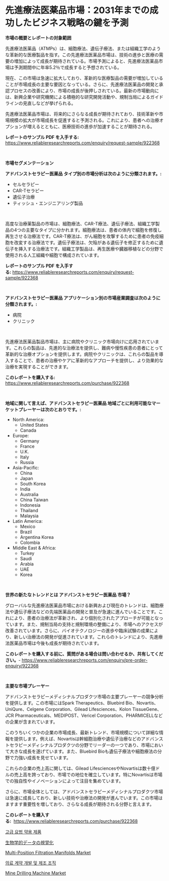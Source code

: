 <p><h1>先進療法医薬品市場：2031年までの成功したビジネス戦略の鍵を予測</h1></p><p><strong>市場の概要とレポートの対象範囲</strong></p>
<p><p>先進療法医薬品（ATMPs）は、細胞療法、遺伝子療法、または組織工学のような革新的な医療製品を指す。この先進療法医薬品市場は、技術の進歩と医療の需要の増加によって成長が期待されている。市場予測によると、先進療法医薬品市場は予測期間中に年率5.2％で成長すると予想されている。</p><p>現在、この市場は急速に拡大しており、革新的な医療製品の需要が増加していることが市場成長の主要な要因となっている。さらに、先進療法医薬品の開発と承認プロセスの改善により、市場の成長が後押しされている。最新の市場動向には、新興企業や研究機関による積極的な研究開発活動や、規制当局によるガイドラインの見直しなどが挙げられる。</p><p>先進療法医薬品市場は、将来的にさらなる成長が期待されており、技術革新や市場規模の拡大が市場成長を促進すると予測される。これにより、患者への治療オプションが増えるとともに、医療技術の進歩が加速することが期待される。</p></p>
<p><strong>レポートのサンプル PDF を入手する:</strong> <a href="https://www.reliableresearchreports.com/enquiry/request-sample/922368">https://www.reliableresearchreports.com/enquiry/request-sample/922368</a></p>
<p>&nbsp;</p>
<p><strong>市場セグメンテーション</strong></p>
<p><strong>アドバンストセラピー医薬品 タイプ別の市場分析は次のように分類されます。:</strong></p>
<p><ul><li>セルセラピー</li><li>CAR-Tセラピー</li><li>遺伝子治療</li><li>ティッシュ・エンジニアリング製品</li></ul></p>
<p>&nbsp;</p>
<p><p>高度な治療薬製品の市場は、細胞療法、CAR-T療法、遺伝子療法、組織工学製品の4つの主要なタイプに分かれます。細胞療法は、患者の体内で細胞を修復し再生させる治療法です。CAR-T療法は、がん細胞を攻撃するために患者の免疫細胞を改変する治療法です。遺伝子療法は、欠陥がある遺伝子を修正するために遺伝子を挿入する治療法です。組織工学製品は、再生医療や臓器移植などの分野で使用される人工組織や細胞で構成されています。</p></p>
<p><strong>レポートのサンプル PDF を入手する:</strong>&nbsp;<a href="https://www.reliableresearchreports.com/enquiry/request-sample/922368">https://www.reliableresearchreports.com/enquiry/request-sample/922368</a></p>
<p>&nbsp;</p>
<p><strong> アドバンストセラピー医薬品 アプリケーション別の市場産業調査は次のように分類されます。:</strong></p>
<p><ul><li>病院</li><li>クリニック</li></ul></p>
<p>&nbsp;</p>
<p><p>先進療法医薬品製品市場は、主に病院やクリニック市場向けに応用されています。これらの製品は、先進的な治療法を提供し、難病や慢性疾患の患者にとって革新的な治療オプションを提供します。病院やクリニックは、これらの製品を導入することで、患者の治療やケアに革新的なアプローチを提供し、より効果的な治療を実現することができます。</p></p>
<p><strong>このレポートを購入する:</strong>&nbsp; <a href="https://www.reliableresearchreports.com/purchase/922368">https://www.reliableresearchreports.com/purchase/922368</a></p>
<p>&nbsp;</p>
<p><strong>地域に関して言えば、アドバンストセラピー医薬品 地域ごとに利用可能なマーケットプレーヤーは次のとおりです。:</strong></p>
<p><ul>
    <li>
        North America:
        <ul>
            <li>United States</li>
            <li>Canada</li>
        </ul>
    </li>
    <li>
        Europe:
        <ul>
            <li>Germany</li>
            <li>France</li>
            <li>U.K.</li>
            <li>Italy</li>
            <li>Russia</li>
        </ul>
    </li>
    <li>
        Asia-Pacific:
        <ul>
            <li>China</li>
            <li>Japan</li>
            <li>South Korea</li>
            <li>India</li>
            <li>Australia</li>
            <li>China Taiwan</li>
            <li>Indonesia</li>
            <li>Thailand</li>
            <li>Malaysia</li>
        </ul>
    </li>
    <li>
        Latin America:
        <ul>
            <li>Mexico</li>
            <li>Brazil</li>
            <li>Argentina Korea</li>
            <li>Colombia</li>
        </ul>
    </li>
    <li>
        Middle East & Africa:
        <ul>
            <li>Turkey</li>
            <li>Saudi</li>
            <li>Arabia</li>
            <li>UAE</li>
            <li>Korea</li>
        </ul>
    </li>
    </ul></p>
<p>&nbsp;</p>
<p><strong>世界の新たなトレンドとは アドバンストセラピー医薬品 市場？</strong></p>
<p><p>グローバルな先進療法医薬品市場における新興および現在のトレンドは、細胞療法や遺伝子療法などの先端医薬品の開発と普及が急速に進んでいることです。これにより、患者の治療法が革新され、より個別化されたアプローチが可能となっています。また、規制当局の支持と規制環境の整備により、市場へのアクセスが改善されています。さらに、バイオテクノロジーの進歩や臨床試験の成果により、新しい治療法の開発が促進されています。これらのトレンドにより、先進療法医薬品市場は今後も成長が期待されています。</p></p>
<p><strong>このレポートを購入する前に、質問がある場合は問い合わせるか、共有してください。</strong>- <a href="https://www.reliableresearchreports.com/enquiry/pre-order-enquiry/922368">https://www.reliableresearchreports.com/enquiry/pre-order-enquiry/922368</a></p>
<p>&nbsp;</p>
<p><strong>主要な市場プレーヤー</strong></p>
<p><p>アドバンストセラピーメディシナルプロダクツ市場の主要プレーヤーの競争分析を提供します。この市場にはSpark Therapeutics、Bluebird Bio、Novartis、UniQure、Celgene Corporation、Gilead Lifesciences、Kolon TissueGene、JCR Pharmaceuticals、MEDIPOST、Vericel Corporation、PHARMICELLなどの企業が含まれています。</p><p>このうちいくつかの企業の市場成長、最新トレンド、市場規模について詳細な情報を提供します。例えば、Novartisは幹細胞治療や遺伝子治療などのアドバンストセラピーメディシナルプロダクツの分野でリーダーの一つであり、市場において大きな成長を遂げています。また、Bluebird Bioも遺伝子療法や細胞療法の分野で力強い成長を見せています。</p><p>これらの企業の売上高に関しては、Gilead LifesciencesやNovartisは数十億ドルの売上高を誇っており、市場での地位を確立しています。特にNovartisは市場での独自性やイノベーションによって注目を集めています。</p><p>さらに、市場全体としては、アドバンストセラピーメディシナルプロダクツ市場は急速に成長しており、新しい技術や治療法の開発が進んでいます。この市場はますます重要性を増しており、さらなる成長が期待される分野と言えます。</p></p>
<p><strong>このレポートを購入する:</strong>&nbsp;&nbsp;<a href="https://www.reliableresearchreports.com/purchase/922368">https://www.reliableresearchreports.com/purchase/922368</a></p>
<p><p><a href="https://github.com/sougarounis/Market-Research-Report-List-2/blob/main/4774426182508.md">고급 요법 약용 제품</a></p><p><a href="https://github.com/mohamedbakry57/Market-Research-Report-List-2/blob/main/8660085182511.md">生物学的データの視覚化</a></p><p><a href="https://issuu.com/reportprime-2/docs/multi-position-filtration-manifolds-market-size-20">Multi-Position Filtration Manifolds Market</a></p><p><a href="https://github.com/laholand/Market-Research-Report-List-2/blob/main/5050556182507.md">의료 계약 개발 및 제조 조직</a></p><p><a href="https://github.com/indrystar/Market-Research-Report-List-2/blob/main/mine-drilling-machine-market.md">Mine Drilling Machine Market</a></p></p>